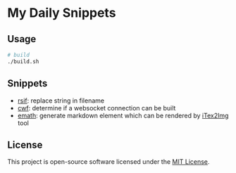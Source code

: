 # My Daily Snippets

## Usage

```bash
# build
./build.sh
```

## Snippets

+ [rsif](python/rsif.py): replace string in filename
+ [cwf](python/cws.py): determine if a websocket connection can be built
+ [emath](python/emath.py): generate markdown element which can be rendered by [iTex2Img](http://www.sciweavers.org/free-online-latex-equation-editor) tool

## License

This project is open-source software licensed under the [MIT License](LICENSE).
